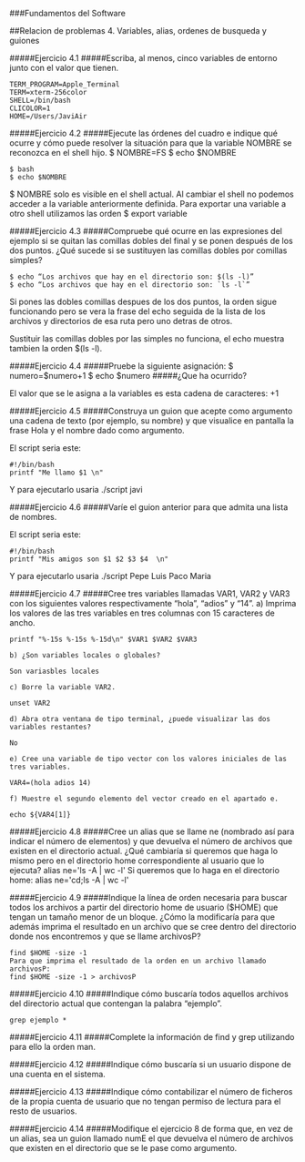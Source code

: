 ###Fundamentos del Software

##Relacion de problemas 4.	Variables, alias, ordenes de busqueda y guiones

#####Ejercicio 4.1
#####Escriba, al menos, cinco variables de entorno junto con el valor que tienen.

	TERM_PROGRAM=Apple_Terminal
	TERM=xterm-256color
	SHELL=/bin/bash
	CLICOLOR=1
	HOME=/Users/JaviAir


#####Ejercicio 4.2
#####Ejecute las órdenes del cuadro e indique qué ocurre y cómo puede resolver la situación para que la variable NOMBRE se reconozca en el shell hijo.
	$ NOMBRE=FS
	$ echo $NOMBRE
    
	$ bash
	$ echo $NOMBRE

$ NOMBRE solo es visible en el shell actual. Al cambiar el shell no podemos acceder a la variable anteriormente definida. Para exportar una variable a otro shell utilizamos las orden $ export variable

#####Ejercicio 4.3
#####Compruebe qué ocurre en las expresiones del ejemplo si se quitan las comillas dobles del final y se ponen después de los dos puntos. ¿Qué sucede si se sustituyen las comillas dobles por comillas simples?

	$ echo “Los archivos que hay en el directorio son: $(ls -l)”
    $ echo “Los archivos que hay en el directorio son: `ls -l`”

Si pones las dobles comillas despues de los dos puntos, la orden sigue funcionando pero se vera la frase del echo seguida de la lista de los archivos y directorios de esa ruta pero uno detras de otros.

Sustituir las comillas dobles por las simples no funciona, el echo muestra tambien la orden $(ls -l).


#####Ejercicio 4.4
#####Pruebe la siguiente asignación:
	 $ numero=$numero+1
     $ echo $numero
#####¿Que ha ocurrido?

El valor que se le asigna a la variables es esta cadena de caracteres: +1


#####Ejercicio 4.5
#####Construya un guion que acepte como argumento una cadena de texto (por ejemplo, su nombre) y que visualice en pantalla la frase Hola y el nombre dado como argumento.

El script seria este:
```shell
#!/bin/bash
printf "Me llamo $1 \n"
```
Y para ejecutarlo usaria ./script javi


#####Ejercicio 4.6
#####Varíe el guion anterior para que admita una lista de nombres.

El script seria este:
```shell
#!/bin/bash
printf "Mis amigos son $1 $2 $3 $4  \n"
```
Y para ejecutarlo usaria ./script Pepe Luis Paco Maria


#####Ejercicio 4.7
#####Cree tres variables llamadas VAR1, VAR2 y VAR3 con los siguientes valores respectivamente “hola”, “adios” y “14”.
	a) Imprima los valores de las tres variables en tres columnas con 15 caracteres de ancho.
    
    printf "%-15s %-15s %-15d\n" $VAR1 $VAR2 $VAR3
    
	b) ¿Son variables locales o globales?
    
    Son variasbles locales
    
	c) Borre la variable VAR2.
    
    unset VAR2
    
	d) Abra otra ventana de tipo terminal, ¿puede visualizar las dos variables restantes?
    
    No
    
	e) Cree una variable de tipo vector con los valores iniciales de las tres variables.
    
    VAR4=(hola adios 14)
    
	f) Muestre el segundo elemento del vector creado en el apartado e.
    
    echo ${VAR4[1]}
    
#####Ejercicio 4.8
#####Cree un alias que se llame ne (nombrado así para indicar el número de elementos) y que devuelva el número de archivos que existen en el directorio actual. ¿Qué cambiaría si queremos que haga lo mismo pero en el directorio home correspondiente al usuario que lo ejecuta?
	alias ne='ls -A | wc -l'
    Si queremos que lo haga en el directorio home: 
    alias ne='cd;ls -A | wc -l'

#####Ejercicio 4.9
#####Indique la línea de orden necesaria para buscar todos los archivos a partir del directorio home de usuario ($HOME) que tengan un tamaño menor de un bloque. ¿Cómo la modificaría para que además imprima el resultado en un archivo que se cree dentro del directorio donde nos encontremos y que se llame archivosP?

	find $HOME -size -1
    Para que imprima el resultado de la orden en un archivo llamado archivosP:
    find $HOME -size -1 > archivosP

#####Ejercicio 4.10
#####Indique cómo buscaría todos aquellos archivos del directorio actual que contengan la palabra “ejemplo”.

	grep ejemplo *

#####Ejercicio 4.11
#####Complete la información de find y grep utilizando para ello la orden man.


#####Ejercicio 4.12
#####Indique cómo buscaría si un usuario dispone de una cuenta en el sistema.

#####Ejercicio 4.13
#####Indique cómo contabilizar el número de ficheros de la propia cuenta de usuario que no tengan permiso de lectura para el resto de usuarios.


#####Ejercicio 4.14
#####Modifique el ejercicio 8 de forma que, en vez de un alias, sea un guion llamado numE el que devuelva el número de archivos que existen en el directorio que se le pase como argumento.













